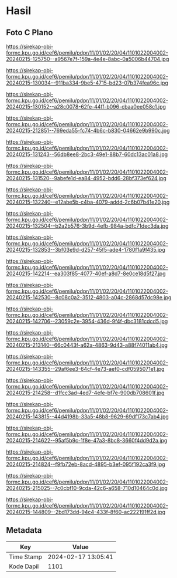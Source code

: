 # Hasil

## Foto C Plano

https://sirekap-obj-formc.kpu.go.id/cef6/pemilu/pdpr/11/01/02/20/04/1101022004002-20240215-125750--a9567e7f-159a-4e4e-8abc-0a5006b44704.jpg

https://sirekap-obj-formc.kpu.go.id/cef6/pemilu/pdpr/11/01/02/20/04/1101022004002-20240215-130034--911ba334-9be5-4715-bd23-07b374fea96c.jpg

https://sirekap-obj-formc.kpu.go.id/cef6/pemilu/pdpr/11/01/02/20/04/1101022004002-20240215-130152--a28c0078-62fe-44ff-b096-cbaa0ee058c1.jpg

https://sirekap-obj-formc.kpu.go.id/cef6/pemilu/pdpr/11/01/02/20/04/1101022004002-20240215-212851--769eda55-fc74-4b6c-b830-04662e9b990c.jpg

https://sirekap-obj-formc.kpu.go.id/cef6/pemilu/pdpr/11/01/02/20/04/1101022004002-20240215-131243--56db8ee8-2bc3-49e1-88b7-60dc13ac01a8.jpg

https://sirekap-obj-formc.kpu.go.id/cef6/pemilu/pdpr/11/01/02/20/04/1101022004002-20240215-131520--9abefe1d-ea84-4952-bdd6-28bf373ef624.jpg

https://sirekap-obj-formc.kpu.go.id/cef6/pemilu/pdpr/11/01/02/20/04/1101022004002-20240215-132240--e12abe5b-c4ba-4079-addd-2c6b07b41e20.jpg

https://sirekap-obj-formc.kpu.go.id/cef6/pemilu/pdpr/11/01/02/20/04/1101022004002-20240215-132504--b2a2b576-3b9d-4efb-984a-bdfc71dec3da.jpg

https://sirekap-obj-formc.kpu.go.id/cef6/pemilu/pdpr/11/01/02/20/04/1101022004002-20240215-132853--3bf03e9d-d257-45f5-ade4-1780f1a9f435.jpg

https://sirekap-obj-formc.kpu.go.id/cef6/pemilu/pdpr/11/01/02/20/04/1101022004002-20240215-142214--ea303f85-4077-40ef-a8d7-8e0ce18d5f27.jpg

https://sirekap-obj-formc.kpu.go.id/cef6/pemilu/pdpr/11/01/02/20/04/1101022004002-20240215-142530--8c08c0a2-3512-4803-a04c-2868d57dc98e.jpg

https://sirekap-obj-formc.kpu.go.id/cef6/pemilu/pdpr/11/01/02/20/04/1101022004002-20240215-142706--23059c2e-3954-436d-9f4f-dbc3181cdcd5.jpg

https://sirekap-obj-formc.kpu.go.id/cef6/pemilu/pdpr/11/01/02/20/04/1101022004002-20240215-213140--66c0443f-a62a-4863-9d43-a88f74011ab4.jpg

https://sirekap-obj-formc.kpu.go.id/cef6/pemilu/pdpr/11/01/02/20/04/1101022004002-20240215-143355--29af6ee3-64cf-4e73-aef0-cdf0595071e1.jpg

https://sirekap-obj-formc.kpu.go.id/cef6/pemilu/pdpr/11/01/02/20/04/1101022004002-20240215-214258--d1fcc3ad-4ed7-4efe-bf7e-900db708601f.jpg

https://sirekap-obj-formc.kpu.go.id/cef6/pemilu/pdpr/11/01/02/20/04/1101022004002-20240215-143815--44d4198b-33a5-48b8-9629-69df173c7ab4.jpg

https://sirekap-obj-formc.kpu.go.id/cef6/pemilu/pdpr/11/01/02/20/04/1101022004002-20240215-214622--95af5b9c-1f8e-47a3-8bc8-3660f4dd9d2a.jpg

https://sirekap-obj-formc.kpu.go.id/cef6/pemilu/pdpr/11/01/02/20/04/1101022004002-20240215-214824--f9fb72eb-8acd-4895-b3ef-095f192ca3f9.jpg

https://sirekap-obj-formc.kpu.go.id/cef6/pemilu/pdpr/11/01/02/20/04/1101022004002-20240215-215025--7c0cbf10-9cda-42c6-a658-710d10464c0d.jpg

https://sirekap-obj-formc.kpu.go.id/cef6/pemilu/pdpr/11/01/02/20/04/1101022004002-20240215-144809--2bd173dd-94c4-433f-8f60-ac222191ff2d.jpg


## Metadata

| Key        | Value               |
| ---------- | ------------------- |
| Time Stamp | 2024-02-17 13:05:41 |
| Kode Dapil | 1101                |



